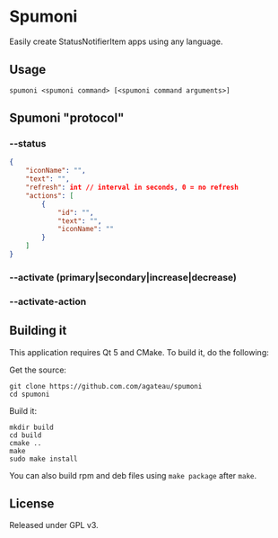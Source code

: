 # Spumoni

Easily create StatusNotifierItem apps using any language.

## Usage

    spumoni <spumoni command> [<spumoni command arguments>]

## Spumoni "protocol"

### --status

```json
{
    "iconName": "",
    "text": "",
    "refresh": int // interval in seconds, 0 = no refresh
    "actions": [
        {
            "id": "",
            "text": "",
            "iconName": ""
        }
    ]
}
```

### --activate (primary|secondary|increase|decrease)

### --activate-action <id>

## Building it

This application requires Qt 5 and CMake. To build it, do the following:

Get the source:

    git clone https://github.com.com/agateau/spumoni
    cd spumoni

Build it:

    mkdir build
    cd build
    cmake ..
    make
    sudo make install

You can also build rpm and deb files using `make package` after `make`.


## License

Released under GPL v3.
